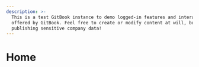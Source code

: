 ```yaml
---
description: >-
  This is a test GitBook instance to demo logged-in features and interactions
  offered by GitBook. Feel free to create or modify content at will, but avoid
  publishing sensitive company data!
---
```


# Home



